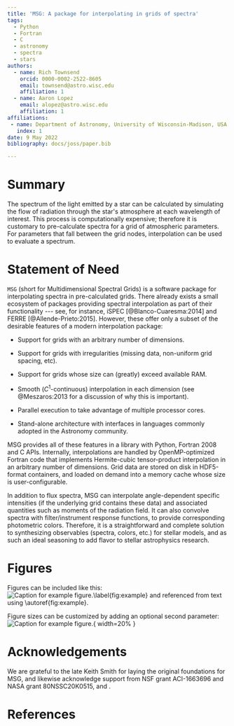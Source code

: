 ```yaml
---
title: 'MSG: A package for interpolating in grids of spectra'
tags:
  - Python
  - Fortran
  - C
  - astronomy
  - spectra
  - stars
authors:
  - name: Rich Townsend
    orcid: 0000-0002-2522-8605
    email: townsend@astro.wisc.edu
    affiliation: 1
  - name: Aaron Lopez
    email: alopez@astro.wisc.edu
    affiliation: 1
affiliations:
 - name: Department of Astronomy, University of Wisconsin-Madison, USA
   index: 1
date: 9 May 2022
bibliography: docs/joss/paper.bib

---
```


# Summary

The spectrum of the light emitted by a star can be calculated by
simulating the flow of radiation through the star's atmosphere at each
wavelength of interest. This process is computationally expensive;
therefore it is customary to pre-calculate spectra for a grid of
atmospheric parameters. For parameters that fall between the grid
nodes, interpolation can be used to evaluate a spectrum.

# Statement of Need

`MSG` (short for Multidimensional Spectral Grids) is a software
package for interpolating spectra in pre-calculated grids. There
already exists a small ecosystem of packages providing spectral
interpolation as part of their functionality --- see, for instance,
iSPEC [@Blanco-Cuaresma:2014] and FERRE
[@Allende-Prieto:2015]. However, these offer only a subset of the
desirable features of a modern interpolation package:

* Support for grids with an arbitrary number of dimensions.

* Support for grids with irregularities (missing data, non-uniform grid spacing, etc).

* Support for grids whose size can (greatly) exceed available RAM.

* Smooth ($C^1$-continuous) interpolation in each dimension (see @Meszaros:2013 for a
  discussion of why this is important).

* Parallel execution to take advantage of multiple processor cores.

* Stand-alone architecture with interfaces in languages commonly adopted in
  the Astronomy community.

MSG provides all of these features in a library with Python, Fortran
2008 and C APIs. Internally, interpolations are handled by
OpenMP-optimized Fortran code that implements Hermite-cubic
tensor-product interpolation in an arbitrary number of
dimensions. Grid data are stored on disk in HDF5-format containers,
and loaded on demand into a memory cache whose size is
user-configurable.

In addition to flux spectra, MSG can interpolate angle-dependent
specific intensities (if the underlying grid contains these data) and
associated quantities such as moments of the radiation field. It can
also convolve spectra with filter/instrument response functions, to
provide corresponding photometric colors. Therefore, it is a
straightforward and complete solution to synthesizing observables
(spectra, colors, etc.) for stellar models, and as such an ideal seasoning
to add flavor to stellar astrophysics research.

# Figures

Figures can be included like this:
![Caption for example figure.\label{fig:example}](figure.png)
and referenced from text using \autoref{fig:example}.

Figure sizes can be customized by adding an optional second parameter:
![Caption for example figure.](figure.png){ width=20% }

# Acknowledgements

We are grateful to the late Keith Smith for laying the original
foundations for MSG, and likewise acknowledge support from NSF grant
ACI-1663696 and NASA grant 80NSSC20K0515, and .

# References
